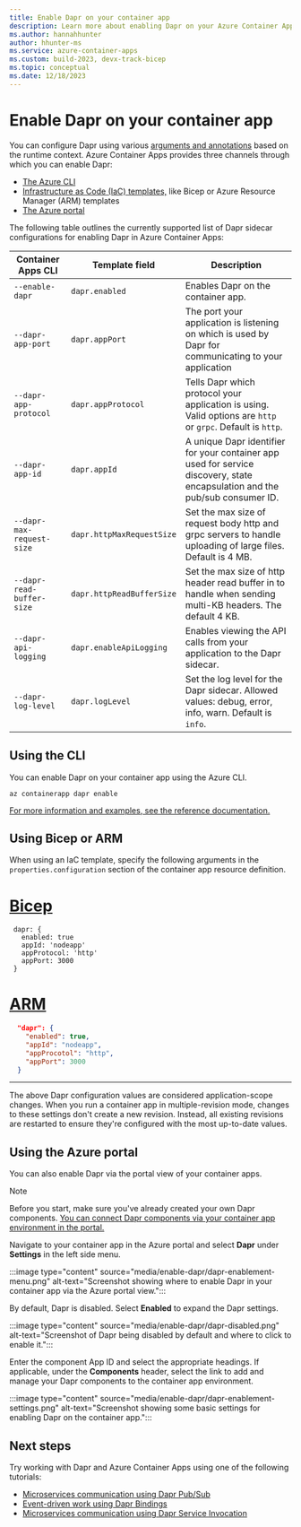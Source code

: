 ```yaml
---
title: Enable Dapr on your container app
description: Learn more about enabling Dapr on your Azure Container App service to develop applications.
ms.author: hannahhunter
author: hhunter-ms
ms.service: azure-container-apps
ms.custom: build-2023, devx-track-bicep
ms.topic: conceptual
ms.date: 12/18/2023
---
```


# Enable Dapr on your container app

You can configure Dapr using various [arguments and annotations][dapr-args] based on the runtime context. Azure Container Apps provides three channels through which you can enable Dapr:

- [The Azure CLI](#using-the-cli)
- [Infrastructure as Code (IaC) templates,](#using-bicep-or-arm) like Bicep or Azure Resource Manager (ARM) templates
- [The Azure portal](#using-the-azure-portal)

The following table outlines the currently supported list of Dapr sidecar configurations for enabling Dapr in Azure Container Apps:

| Container Apps CLI        | Template field            | Description                                                                                                                  |
| ------------------------- | ------------------------- | ---------------------------------------------------------------------------------------------------------------------------- |
| `--enable-dapr`           | `dapr.enabled`            | Enables Dapr on the container app.                                                                                           |
| `--dapr-app-port`         | `dapr.appPort`            | The port your application is listening on which is used by Dapr for communicating to your application                   |
| `--dapr-app-protocol`     | `dapr.appProtocol`        | Tells Dapr which protocol your application is using. Valid options are `http` or `grpc`. Default is `http`.                  |
| `--dapr-app-id`           | `dapr.appId`              | A unique Dapr identifier for your container app used for service discovery, state encapsulation and the pub/sub consumer ID. |
| `--dapr-max-request-size` | `dapr.httpMaxRequestSize` | Set the max size of request body http and grpc servers to handle uploading of large files. Default is 4 MB.                    |
| `--dapr-read-buffer-size` | `dapr.httpReadBufferSize` | Set the max size of http header read buffer in to handle when sending multi-KB headers. The default 4 KB.                    |
| `--dapr-api-logging`      | `dapr.enableApiLogging`   | Enables viewing the API calls from your application to the Dapr sidecar.                                                     |
| `--dapr-log-level`        | `dapr.logLevel`           | Set the log level for the Dapr sidecar. Allowed values: debug, error, info, warn. Default is `info`.                         |

## Using the CLI

You can enable Dapr on your container app using the Azure CLI.

```azurecli
az containerapp dapr enable
```

[For more information and examples, see the reference documentation.][dapr-enable-cli]

## Using Bicep or ARM

When using an IaC template, specify the following arguments in the `properties.configuration` section of the container app resource definition.

# [Bicep](#tab/bicep1)

```bicep
 dapr: {
   enabled: true
   appId: 'nodeapp'
   appProtocol: 'http'
   appPort: 3000
 }
```

# [ARM](#tab/arm1)

```json
  "dapr": {
    "enabled": true,
    "appId": "nodeapp",
    "appProcotol": "http",
    "appPort": 3000
  }
```

---

The above Dapr configuration values are considered application-scope changes. When you run a container app in multiple-revision mode, changes to these settings don't create a new revision. Instead, all existing revisions are restarted to ensure they're configured with the most up-to-date values.

## Using the Azure portal

You can also enable Dapr via the portal view of your container apps. 

> [!NOTE]
> Before you start, make sure you've already created your own Dapr components. [You can connect Dapr components via your container app environment in the portal.][dapr-connect]

Navigate to your container app in the Azure portal and select **Dapr** under **Settings** in the left side menu. 

:::image type="content" source="media/enable-dapr/dapr-enablement-menu.png" alt-text="Screenshot showing where to enable Dapr in your container app via the Azure portal view.":::

By default, Dapr is disabled. Select **Enabled** to expand the Dapr settings.

:::image type="content" source="media/enable-dapr/dapr-disabled.png" alt-text="Screenshot of Dapr being disabled by default and where to click to enable it.":::

Enter the component App ID and select the appropriate headings. If applicable, under the **Components** header, select the link to add and manage your Dapr components to the container app environment.

:::image type="content" source="media/enable-dapr/dapr-enablement-settings.png" alt-text="Screenshot showing some basic settings for enabling Dapr on the container app.":::

## Next steps

Try working with Dapr and Azure Container Apps using one of the following tutorials:
- [Microservices communication using Dapr Pub/Sub][dapr-pubsub]
- [Event-driven work using Dapr Bindings][dapr-bindings]
- [Microservices communication using Dapr Service Invocation][dapr-invoke]

<!-- Links External -->

[dapr-args]: https://docs.dapr.io/reference/arguments-annotations-overview/

<!-- Links Internal -->

[dapr-connect]: ./dapr-component-connection.md
[dapr-enable-cli]: /cli/azure/containerapp/dapr#az-containerapp-dapr-enable
[dapr-pubsub]: ./microservices-dapr-pubsub.md
[dapr-bindings]: ./microservices-dapr-bindings.md
[dapr-invoke]: ./microservices-dapr-service-invoke.md
